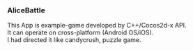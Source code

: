 ### AliceBattle
This App is example-game developed by C++/Cocos2d-x API.    
It can operate on cross-platform (Android OS/iOS).    
I had directed it like candycrush, puzzle game. 
